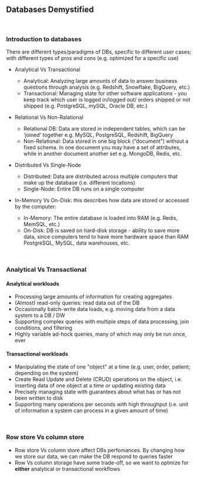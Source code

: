 ## Databases Demystified

<p> <br>

### Introduction to databases 

There are different types/paradigms of DBs, specific to different user cases; with different types of pros and cons (e.g. optimized for a specific use) 

* Analytical Vs Transactional
  * Analytical: Analyzing large amounts of data to answer business questions through analysis (e.g. Redshift, Snowflake, BigQuery, etc.)
  * Transactional: Managing state for other software applications - you keep track which user is logged in/logged out/ orders shipped or not shipped (e.g. PostgreSQL, mySQL, Oracle DB, etc.) 

* Relational Vs Non-Ralational 
  * Relational DB: Data are stored in independent tables, which can be ‘joined’ together e.g. MySQL, PostgreSQL, Redshift, BigQuery 
  * Non-Relational: Data stored in one big block (“document”) without a fixed schema. In one document you may have a set of attributes, while in another document another set  e.g. MongoDB, Redis, etc. 

* Distributed Vs Single-Node
  * Distributed: Data are distributed across multiple computers that make up the database (i.e. different locations)
  * Single-Node: Entire DB runs on a single computer 

* In-Memory Vs On-Disk: this describes how data are stored or accessed by the computer:
  * In-Memory: The entire database is loaded into RAM  (e.g. Redis, MemSQL, etc.)
  * On-Disk: DB is saved on hard-disk storage - ability to save more data, since computers tend to have more hardware space than RAM PostgreSQL, MySQL, data warehouses, etc.

<p> <br>

### Analytical Vs Transactional

#### Analytical workloads 

* Processing large amounts of information for creating aggregates
* (Almost) read-only queries: read data out of the DB 
* Occasionally batch-write data loads, e.g. moving data from a data system to a DB / DW
* Supporting complex queries with multiple steps of data processing, join conditions, and filtering
* Highly variable ad-hock queries, many of which may only be run once, ever

#### Transactional workloads

* Manipulating the state of one "object" at a time (e.g. user, order, patient; depending on the system)
* Create Read Update and Delete (CRUD) operations on the object, i.e. inserting data of one object at a time or updating existing data
* Precisely managing state with guarantees about what has or has not been written to disk
* Supporting many operations per seconds with high throughput (i.e. unit of information a system can process in a given amount of time)

<p> <br>

### Row store Vs column store 

* Row store Vs column store affect DBs perfomances. By changing how we store our data, we can make the DB respond to queries faster
* Row Vs column storage have some trade-off, so we want to optmize for **either** analytical or transactional workflows 







